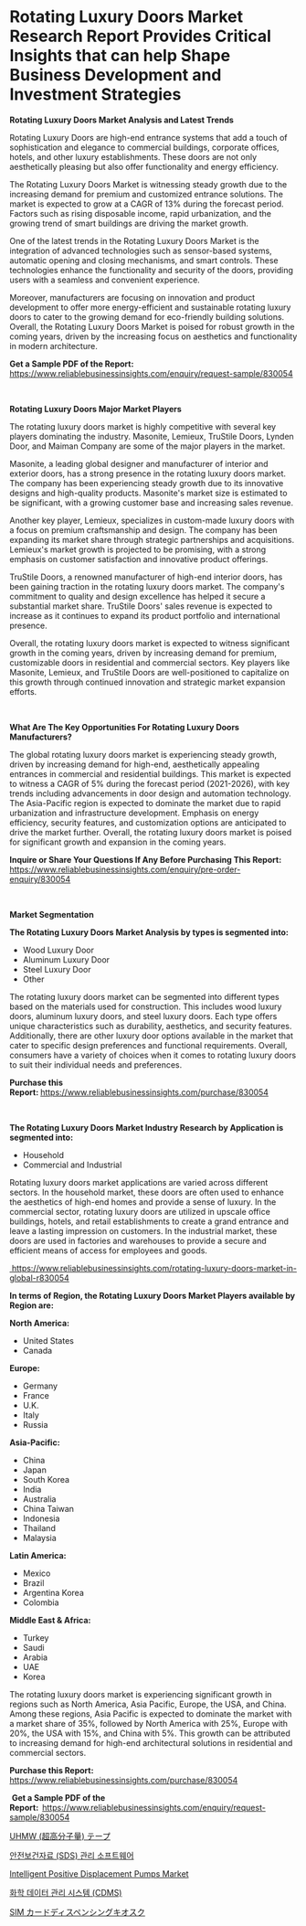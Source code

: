 <p><h1>Rotating Luxury Doors Market Research Report Provides Critical Insights that can help Shape Business Development and Investment Strategies</h1></p><p><strong>Rotating Luxury Doors Market Analysis and Latest Trends</strong></p>
<p><p>Rotating Luxury Doors are high-end entrance systems that add a touch of sophistication and elegance to commercial buildings, corporate offices, hotels, and other luxury establishments. These doors are not only aesthetically pleasing but also offer functionality and energy efficiency.</p><p>The Rotating Luxury Doors Market is witnessing steady growth due to the increasing demand for premium and customized entrance solutions. The market is expected to grow at a CAGR of 13% during the forecast period. Factors such as rising disposable income, rapid urbanization, and the growing trend of smart buildings are driving the market growth.</p><p>One of the latest trends in the Rotating Luxury Doors Market is the integration of advanced technologies such as sensor-based systems, automatic opening and closing mechanisms, and smart controls. These technologies enhance the functionality and security of the doors, providing users with a seamless and convenient experience.</p><p>Moreover, manufacturers are focusing on innovation and product development to offer more energy-efficient and sustainable rotating luxury doors to cater to the growing demand for eco-friendly building solutions. Overall, the Rotating Luxury Doors Market is poised for robust growth in the coming years, driven by the increasing focus on aesthetics and functionality in modern architecture.</p></p>
<p><strong>Get a Sample PDF of the Report:&nbsp;</strong> <a href="https://www.reliablebusinessinsights.com/enquiry/request-sample/830054">https://www.reliablebusinessinsights.com/enquiry/request-sample/830054</a></p>
<p>&nbsp;</p>
<p><strong>Rotating Luxury Doors Major Market Players</strong></p>
<p><p>The rotating luxury doors market is highly competitive with several key players dominating the industry. Masonite, Lemieux, TruStile Doors, Lynden Door, and Maiman Company are some of the major players in the market. </p><p>Masonite, a leading global designer and manufacturer of interior and exterior doors, has a strong presence in the rotating luxury doors market. The company has been experiencing steady growth due to its innovative designs and high-quality products. Masonite's market size is estimated to be significant, with a growing customer base and increasing sales revenue.</p><p>Another key player, Lemieux, specializes in custom-made luxury doors with a focus on premium craftsmanship and design. The company has been expanding its market share through strategic partnerships and acquisitions. Lemieux's market growth is projected to be promising, with a strong emphasis on customer satisfaction and innovative product offerings.</p><p>TruStile Doors, a renowned manufacturer of high-end interior doors, has been gaining traction in the rotating luxury doors market. The company's commitment to quality and design excellence has helped it secure a substantial market share. TruStile Doors' sales revenue is expected to increase as it continues to expand its product portfolio and international presence.</p><p>Overall, the rotating luxury doors market is expected to witness significant growth in the coming years, driven by increasing demand for premium, customizable doors in residential and commercial sectors. Key players like Masonite, Lemieux, and TruStile Doors are well-positioned to capitalize on this growth through continued innovation and strategic market expansion efforts.</p></p>
<p>&nbsp;</p>
<p><strong>What Are The Key Opportunities For Rotating Luxury Doors Manufacturers?</strong></p>
<p><p>The global rotating luxury doors market is experiencing steady growth, driven by increasing demand for high-end, aesthetically appealing entrances in commercial and residential buildings. This market is expected to witness a CAGR of 5% during the forecast period (2021-2026), with key trends including advancements in door design and automation technology. The Asia-Pacific region is expected to dominate the market due to rapid urbanization and infrastructure development. Emphasis on energy efficiency, security features, and customization options are anticipated to drive the market further. Overall, the rotating luxury doors market is poised for significant growth and expansion in the coming years.</p></p>
<p><strong>Inquire or Share Your Questions If Any Before Purchasing This Report:</strong> <a href="https://www.reliablebusinessinsights.com/enquiry/pre-order-enquiry/830054">https://www.reliablebusinessinsights.com/enquiry/pre-order-enquiry/830054</a></p>
<p>&nbsp;</p>
<p><strong>Market Segmentation</strong></p>
<p><strong>The Rotating Luxury Doors Market Analysis by types is segmented into:</strong></p>
<p><ul><li>Wood Luxury Door</li><li>Aluminum Luxury Door</li><li>Steel Luxury Door</li><li>Other</li></ul></p>
<p><p>The rotating luxury doors market can be segmented into different types based on the materials used for construction. This includes wood luxury doors, aluminum luxury doors, and steel luxury doors. Each type offers unique characteristics such as durability, aesthetics, and security features. Additionally, there are other luxury door options available in the market that cater to specific design preferences and functional requirements. Overall, consumers have a variety of choices when it comes to rotating luxury doors to suit their individual needs and preferences.</p></p>
<p><strong>Purchase this Report:&nbsp;</strong><a href="https://www.reliablebusinessinsights.com/purchase/830054">https://www.reliablebusinessinsights.com/purchase/830054</a></p>
<p>&nbsp;</p>
<p><strong>The Rotating Luxury Doors Market Industry Research by Application is segmented into:</strong></p>
<p><ul><li>Household</li><li>Commercial and Industrial</li></ul></p>
<p><p>Rotating luxury doors market applications are varied across different sectors. In the household market, these doors are often used to enhance the aesthetics of high-end homes and provide a sense of luxury. In the commercial sector, rotating luxury doors are utilized in upscale office buildings, hotels, and retail establishments to create a grand entrance and leave a lasting impression on customers. In the industrial market, these doors are used in factories and warehouses to provide a secure and efficient means of access for employees and goods.</p></p>
<p><a href="https://www.reliablebusinessinsights.com/rotating-luxury-doors-market-in-global-r830054">&nbsp;https://www.reliablebusinessinsights.com/rotating-luxury-doors-market-in-global-r830054</a></p>
<p><strong>In terms of Region, the Rotating Luxury Doors Market Players available by Region are:</strong></p>
<p>
    <p> <strong> North America: </strong>
        <ul>
            <li>United States</li>
            <li>Canada</li>
        </ul>
        </p> 
    <p> <strong> Europe: </strong>
        <ul>
            <li>Germany</li>
            <li>France</li>
            <li>U.K.</li>
            <li>Italy</li>
            <li>Russia</li>
        </ul>
        </p> 
    <p> <strong> Asia-Pacific: </strong>
        <ul>
            <li>China</li>
            <li>Japan</li>
            <li>South Korea</li>
            <li>India</li>
            <li>Australia</li>
            <li>China Taiwan</li>
            <li>Indonesia</li>
            <li>Thailand</li>
            <li>Malaysia</li>
        </ul>
        </p> 
    <p> <strong> Latin America: </strong>
        <ul>
            <li>Mexico</li>
            <li>Brazil</li>
            <li>Argentina Korea</li>
            <li>Colombia</li>
        </ul>
        </p> 
    <p> <strong> Middle East & Africa: </strong>
        <ul>
            <li>Turkey</li>
            <li>Saudi</li>
            <li>Arabia</li>
            <li>UAE</li>
            <li>Korea</li>
        </ul>
    </p>
    </p>
<p><p>The rotating luxury doors market is experiencing significant growth in regions such as North America, Asia Pacific, Europe, the USA, and China. Among these regions, Asia Pacific is expected to dominate the market with a market share of 35%, followed by North America with 25%, Europe with 20%, the USA with 15%, and China with 5%. This growth can be attributed to increasing demand for high-end architectural solutions in residential and commercial sectors.</p></p>
<p><strong>Purchase this Report: </strong><a href="https://www.reliablebusinessinsights.com/purchase/830054">https://www.reliablebusinessinsights.com/purchase/830054</a></p>
<p>&nbsp;<strong>Get a Sample PDF of the Report:&nbsp;&nbsp;</strong><a href="https://www.reliablebusinessinsights.com/enquiry/request-sample/830054">https://www.reliablebusinessinsights.com/enquiry/request-sample/830054</a></p>
<p><strong></strong></p>
<p><p><a href="https://github.com/TerrellConn/Market-Research-Report-List-1/blob/main/2890051104364.md">UHMW (超高分子量) テープ</a></p><p><a href="https://github.com/plelbej847484502/Market-Research-Report-List-2/blob/main/702781197878.md">안전보건자료 (SDS) 관리 소프트웨어</a></p><p><a href="https://github.com/LibbySpencer2018/Market-Research-Report-List-1/blob/main/intelligent-positive-displacement-pumps-market.md">Intelligent Positive Displacement Pumps Market</a></p><p><a href="https://github.com/AnthonyWratten/Market-Research-Report-List-1/blob/main/678737997877.md">화학 데이터 관리 시스템 (CDMS)</a></p><p><a href="https://github.com/RandallRunte2023/Market-Research-Report-List-1/blob/main/3559860104365.md">SIM カードディスペンシングキオスク</a></p></p>
